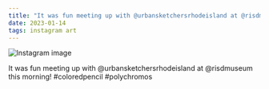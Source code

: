 ```yaml
---
title: "It was fun meeting up with @urbansketchersrhodeisland at @risdmuseum this morning"
date: 2023-01-14
tags: instagram art
---
```


![Instagram image](/media/321341670_515655757213600_5438317852275466102_n_17976338038834448.jpg)

It was fun meeting up with @urbansketchersrhodeisland at @risdmuseum this morning! #coloredpencil #polychromos
